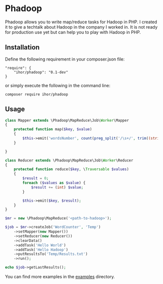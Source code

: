 Phadoop
=======

Phadoop allows you to write map/reduce tasks for Hadoop in PHP. I created it to give a techtalk about Hadoop in the company I worked in. It is not ready for production use yet but can help you to play with Hadoop in PHP.

Installation
------------
Define the following requirement in your composer.json file:
```
"require": {
    "ihor/phadoop": "0.1-dev"
}
```
or simply execute the following in the command line:
```
composer require ihor/phadoop
```

Usage
-----
```php
class Mapper extends \Phadoop\MapReduce\Job\Worker\Mapper
{
    protected function map($key, $value)
    {
        $this->emit('wordsNumber', count(preg_split('/\s+/', trim((string) $value))));
    }

}

class Reducer extends \Phadoop\MapReduce\Job\Worker\Reducer
{
    protected function reduce($key, \Traversable $values)
    {
        $result = 0;
        foreach ($values as $value) {
            $result += (int) $value;
        }

        $this->emit($key, $result);
    }
}

$mr = new \Phadoop\MapReduce('<path-to-hadoop>');

$job = $mr->createJob('WordCounter', 'Temp')
    ->setMapper(new Mapper())
    ->setReducer(new Reducer())
    ->clearData()
    ->addTask('Hello World')
    ->addTask('Hello Hadoop')
    ->putResultsTo('Temp/Results.txt')
    ->run();

echo $job->getLastResults();
```

You can find more examples in the [examples](https://github.com/ihor/Phadoop/tree/master/examples) directory.
